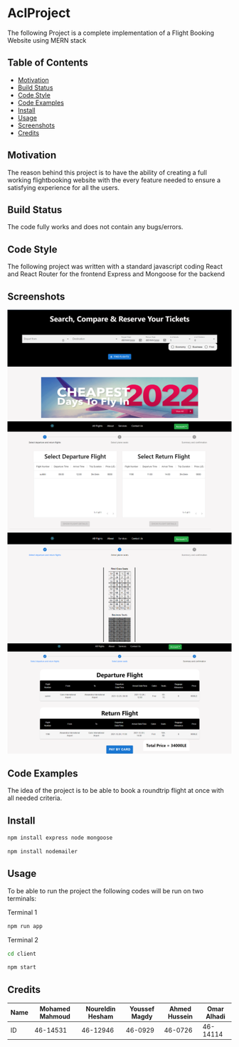 # AclProject
The following Project is a complete implementation of a Flight Booking Website using MERN stack 

## Table of Contents

- [Motivation](#motivation)
- [Build Status](#Build-Status)
- [Code Style](#Code-Style)
- [Code Examples](#Code-Examples)
- [Install](#Install)
- [Usage](#usage)
- [Screenshots](#Screenshots)
- [Credits](#Credits)

## Motivation
The reason behind this project is to have the ability of creating a full working flightbooking website with the every feature 
needed to ensure a satisfying experience for all the users.

## Build Status
The code fully works and does not contain any bugs/errors.

## Code Style
The following project was written with a standard javascript coding
React and React Router for the frontend
Express and Mongoose for the backend

## Screenshots
 <img src="images/homepage.png">
 <img src="images/flight selection.png">
 <img src="images/seat selection.png">
 <img src="images/confirmation.png">

## Code Examples
 The idea of the project is to be able to book a roundtrip flight at once with all needed criteria.

## Install

```sh
npm install express node mongoose
```
```sh
npm install nodemailer 
```

## Usage
To be able to run the project the following codes will be run on two terminals:

Terminal 1
```sh
npm run app
```
Terminal 2
```sh
cd client
```
```sh
npm start
```

## Credits
Name | Mohamed Mahmoud | Noureldin Hesham | Youssef Magdy | Ahmed Hussein | Omar Alhadi
--- | --- | --- | --- | --- | ---
ID | 46-14531 | 46-12946 | 46-0929 | 46-0726 | 46-14114

